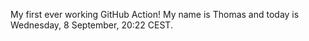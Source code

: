 My first ever working GitHub Action!
My name is Thomas and today is Wednesday, 8 September, 20:22 CEST. 
